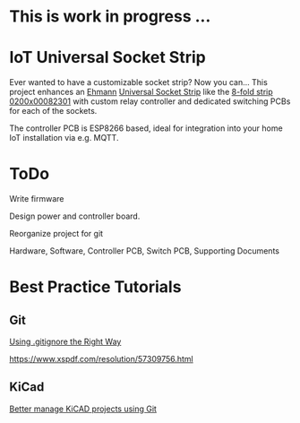 
# This is work in progress ...

# IoT Universal Socket Strip

Ever wanted to have a customizable socket strip? Now you can... 
This project enhances an [Ehmann](https://www.ehmann-gmbh.de/en/) [Universal Socket Strip](https://www.ehmann-gmbh.de/en/produkte/steckdosensysteme/steckdosenleisten/) 
like the [8-fold strip 0200x00082301](https://www.ehmann-gmbh.de/wp-content/uploads/2017/01/0200x00082301_0200x00082303_0200x00082305-data-sheet.pdf)
with custom relay controller and dedicated switching PCBs for each of the sockets.

The controller PCB is ESP8266 based, ideal for integration into your home IoT installation via e.g. MQTT.

# ToDo

Write firmware

Design power and controller board.

Reorganize project for git

Hardware, Software, Controller PCB, Switch PCB, Supporting Documents


# Best Practice Tutorials

## Git
[Using .gitignore the Right Way](https://labs.consol.de/development/git/2017/02/22/gitignore.html)

https://www.xspdf.com/resolution/57309756.html


## KiCad
[Better manage KiCAD projects using Git](https://medium.com/inventhub/better-manage-kicad-projects-using-git-8d06e1310af8)



